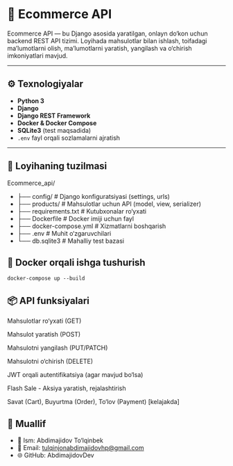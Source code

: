 # 🛒 Ecommerce API

Ecommerce API — bu Django asosida yaratilgan, onlayn do‘kon uchun backend REST API tizimi. Loyihada mahsulotlar bilan ishlash, toifadagi ma’lumotlarni olish, ma’lumotlarni yaratish, yangilash va o‘chirish imkoniyatlari mavjud.

---

## ⚙️ Texnologiyalar

- **Python 3**
- **Django**
- **Django REST Framework**
- **Docker & Docker Compose**
- **SQLite3** (test maqsadida)
- `.env` fayl orqali sozlamalarni ajratish

---

## 📁 Loyihaning tuzilmasi

Ecommerce_api/
- ├── config/ # Django konfiguratsiyasi (settings, urls)
- ├── products/ # Mahsulotlar uchun API (model, view, serializer)
- ├── requirements.txt # Kutubxonalar ro‘yxati
- ├── Dockerfile # Docker imiji uchun fayl
- ├── docker-compose.yml # Xizmatlarni boshqarish
- ├── .env # Muhit o‘zgaruvchilari
- └── db.sqlite3 # Mahalliy test bazasi


## 🐳 Docker orqali ishga tushurish

```
docker-compose up --build
```

## 📦 API funksiyalari
 Mahsulotlar ro‘yxati (GET)

 Mahsulot yaratish (POST)

 Mahsulotni yangilash (PUT/PATCH)

 Mahsulotni o‘chirish (DELETE)

 JWT orqali autentifikatsiya (agar mavjud bo‘lsa)
 
 Flash Sale - Aksiya yaratish, rejalashtirish

 Savat (Cart), Buyurtma (Order), To‘lov (Payment) [kelajakda]

## 🤝 Muallif
- 👤 Ism: Abdimajidov To‘lqinbek
- 📧 Email: tulqinjonabdimajidovhp@gmail.com
- 🌐 GitHub: AbdimajidovDev